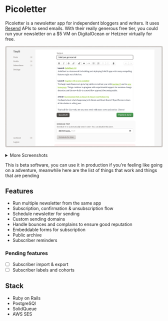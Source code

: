 # Picoletter

Picoletter is a newsletter app for independent bloggers and writers. It uses [Resend](htttps://resend.com) APIs to send emails. With their really generous free tier, you could run your newsletter on a $5 VM on DigitalOcean or Hetzner virtually for free.

![compose](.github/screenshots/compose.webp)

<details>

<summary> More Screenshots </summary>

![design](.github/screenshots/design.webp)
![embed](.github/screenshots/embed.webp)
![published](.github/screenshots/published.webp)

</details>

This is beta software, you can use it in production if you're feeling like going on a adventure, meanwhile here are the list of things that work and things that are pending

## Features

- Run multiple newsletter from the same app
- Subscription, confirmation & unsubscription flow
- Schedule newsletter for sending
- Custom sending domains
- Handle bounces and complains to ensure good reputation
- Embeddable forms for subscription
- Public archive
- Subscriber reminders

### Pending features

- [ ] Subscriber import & export
- [ ] Subscriber labels and cohorts

## Stack

- Ruby on Rails
- PostgreSQl
- SolidQueue
- AWS SES
